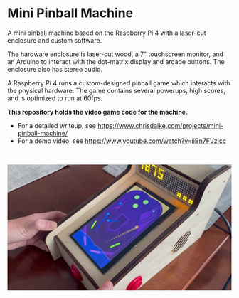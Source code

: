 # Mini Pinball Machine
A mini pinball machine based on the Raspberry Pi 4 with a laser-cut enclosure and custom software.

The hardware enclosure is laser-cut wood, a 7" touchscreen monitor, and an Arduino to interact with the dot-matrix display and arcade buttons.  The enclosure also has stereo audio.

A Raspberry Pi 4 runs a custom-designed pinball game which interacts with the physical hardware. The game contains several powerups, high scores, and is optimized to run at 60fps.

**This repository holds the video game code for the machine.**

- For a detailed writeup, see https://www.chrisdalke.com/projects/mini-pinball-machine/
- For a demo video, see https://www.youtube.com/watch?v=iiBn7FVzlcc

<br />

![Buttons](resources/readme/screen.png)
